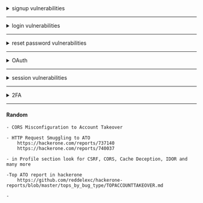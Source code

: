 <details> 
## <summary>signup vulnerabilities</summary>
    
    0- check in login page or register page http or https 
    (insecure data transfer ) 
    	-------------------------------------------------------------
    1- if there is no verification code or confirmation then 
    signup with admin@~~site.com~~ and report pre-account takeover vulnerability 
	-------------------------------------------------------------
    2- a- create account with hacker@gmail.com for example 
    	 b- confirmation will reach you 
    	 c- don't click on it 
    	 d- login to your account and change the email to victim@gmail.com 
    	 e- go back the link in step b and click on it 
    	 f- if the victim@gmail.com was verified successfully then 
    	 (misconfiguration lead to verification bypass  vulnerability) 
    	-------------------------------------------------------------
    3- while registertion put xss payloads inside username , name ....
        -------------------------------------------------------------
    4- create account with victim@gmail.com 
    	- don't verify the account and don't click on verification link 
    	- login to the site if you can 
    	- go to settings and see if there is 2 factor authentication 
    	- enable 2 factor authentication without confirming account 
    	- report vulenrability (enable 2fa without confirmaiton lead to pre-account tkaeover)
        -------------------------------------------------------------
    5- create account with victim@gmail.com ,  don't click on the link
    	- login to victim@gmail.com 
    	- change the email address to hacker@gmail.com 
    	- click on confimation link send to your email hacker@gmail.com 
    	- go back and change email to victim@gmail.com and observe it was verified succcessfully
    	(verification bypass )
       -------------------------------------------------------------
    6- Create account1 but don't verify
    	- Then create acount2 wiht the same email but different method like google login
     	-  See if can access any data
    -------------------------------------------------------------
    7- SQLI in Email Field

	{"email":"asd'a@a.com"} --> Not Valid
	{"email":"asd'or'1'='1@a.com" }  --> valid
	{"email":"a'-IF(LENGTH(database())>9,SLEE P(7),0)or'1'='1@a.com"} --> Not Valid
	{"email":"a'-IF(LENGTH(database())>9,SLEE P(7),0)or'1'='1@a.com"}  -> Valid -->  Delay: 7,854 milis
	{"email":"\\"a'-IF(LENGTH(database())=10,SLEEP(7),0)or'1'='1\\"@a.com"} --> {"code":0,"status":200,"mes sage":"Berhasil"} --> Valid --> Delay 8,696 milis
	{"email":"\\"a"-IF(LENGTH(database())=11,SLEEP(7),0)or'1'='1\\"@a.com"} ---> {"code":0,"status":200,"mes sage":"Berhasil"} ---> Valid --> No delay
	-------------------------------------------------------------
	- Try OAuth login with the same email account twice
 	- one from google and the other from the deafault signup function
  	- Business logic error
	-------------------------------------------------------------
 	1. Create an account with a non-existing phone number
	2. Intercept the Request in BurpSuite
	3. Send the request to the repeater and forward
	4. Go to Repeater tab and change the non-existent phone number to your phone number
	5. If you got an OTP to your phone, try using that OTP to register that non-existent number 
	-------------------------------------------------------------
	- Manipulate the JSON request
 		{
	        "code":[
	                "1000",
	                "1001",
	                "1002",
	                ...
	                "9999"
	                ]
		}
	-------------------------------------------------------------
 	-Weak Password Policy	
	     - check if program accept 
		- weak passwords like 123456
		- username same as email address
		- password same as email address
		- improper implemented password reset and change features
	-------------------------------------------------------------
 	
	- Create acount with victim@gmail.com
 	- Don't verify it 
  	- try create another account with victim@gmail.com but different username
	-------------------------------------------------------------

	




  
  

 
      
</details>

-----------------------------------------------------------------------------


<details>
## <summary>login vulnerabilities </summary>

	 1- login over http not https 	( insecure data transfer )
	
	 3- try default credentials (test:test) (admin:admin) (admin:password) (kali:kali) (admin:123)
	  (admin:default) (root:root) (root:toor) (admin:kali) (kali:root) (admin:123456789)
	
	 4- try to inject sql injection in username as admin' or 1=1; -- -
	
	 5- try to make response manipulation  to bypass login page
	
	 6- use the request and send it to sqlmap to test if there is sql injection or not
	
	 7- try to inject xss payloads in username as <svg/onload=confirm()>
	
	 8- try to inject template injection inside username as {{9*9}} and if printed 81 then vulnerable to template injection
	
	 9- view source code of the page from CTRL+U to see if leaked credentials

 </details>

-----------------------------------------------------------------------------



  <details>
## <summary>reset password vulnerabilities</summary>
    
    check link of reset password in email if http not https
    check reset request code can be leaked in request or response
    no rate limit (Email bombing)
    ------------------------------------
    1- ask reset password (from out) don’t press on it ⇒ 
    2- login to account ⇒ change the email and verify ⇒ click on reset link
    3- if password changed through reset password link (bug)
    -----------------------------------
    1- ask reset password (from out) don’t press on it ⇒
    2- login to account ⇒ change the password ⇒
    3- click on reset link ⇒ if password changed through reset password link (bug)
    --------------------------------------
     brute force otp 
    --------------------------------------
     reset password does not end live sessions 
    --------------------------------------
     	1- Open up Firefox and Burp Suite
	2- Visit the forgot password page 
	3- Enter the victim's email address and click Reset and Email Password
	4- Intercept the HTTP request in Burp Suite & change the Host Header to your malicious site / server.
    --------------------------------------
	- check if the password reset endpoint is vulnerable to IDOR
	-  check if the password reset endpoint is vulnerable to Host Header injection
 	- test for HTTP parameter Pollution (HPP)
    --------------------------------------
	- Test for SQLI in the reset pass send function
    --------------------------------------
	- Check for weak Cryptography in Password Reset 
	--------------------------------------
	# parameter pollution
	email=victim@mail.com&email=hacker@mail.com
	
	# array of emails
	{"email":["victim@mail.com","hacker@mail.com"]}
	
	# carbon copy
	email=victim@mail.com%0A%0Dcc:hacker@mail.com
	email=victim@mail.com%0A%0Dbcc:hacker@mail.com
	
	# separator
	email=victim@mail.com,hacker@mail.com
	email=victim@mail.com%20hacker@mail.com
	email=victim@mail.com|hacker@mail.com
 	email="victim@mail.tld%0a%0dbcc:attacker@mail.tld"
	#No domain:
	email=victim
	#No TLD (Top Level Domain):
	email=victim@xyz
	#change param case 
	email=victim@mail.com&Email=attacker@mail.com
	email@email.com**,**victim@hack.secry  
	email@email**“,”**victim@hack.secry  
	email@email.com**:**victim@hack.secry  
	email@email.com**%0d%0a**victim@hack.secry  
	**%0d%0a**victim@hack.secry  
	**%0a**victim@hack.secry  
	victim@hack.secry**%0d%0a**  
	victim@hack.secry**%0a**  
	victim@hack.secry**%0d**  
	victim@hack.secry**%00**  
	victim@hack.secry**{{}}**
	--------------------------------------
	- Ask for reset password and visit the link sent to your email
	- Click on any social media icon on the page & intercept the request
 	- lock if the token link in the refere header or the request
  	- Paswword reset link leak via referrer
    	It allows the person who has control of site to change the user’s password (CSRF attack), because this person knows reset password token of the user.
	--------------------------------------
 	- Login to your account and change pass then intercept the request
  	- in Repeater enter another email and change their password 
	--------------------------------------
	- Use Burp Sequencer to find the randomness or predictability of tokens.
	- Check if it:
 		| Generated based Timestamp
		| Generated based on the UserID
		| Generated based on email of User
		| Generated based on Firstname and Lastname
		| Generated based on Date of Birth
		| Generated based on Cryptography
	--------------------------------------
	- Try use Expired/Used Tokens 
	--------------------------------------	
 	- ask for reset pass 



       
</details>

-----------------------------------------------------------------------------

<details>
	<summary>OAuth</summary>

	- Look in JS files or Github Repo for client_id & client_secret
 	- Mainpulate the redirect_uri & client_id 
  		- The Auth Server may not check those two with the ones in the DB

	----------------------------------------------------------------------------------------
 	1- Create account victim@gmail.com
  	2- Login form google also using victim@gmail.com
   	3- notice it didn't check if user exist or not
	----------------------------------------------------------------------------------------
 	1- Create account with facebook
  	2- remove email and try put the user email

    
    
  
</details>


-----------------------------------------------------------------------------

<details>
## <summary>session vulnerabilities</summary>
  	
	1- login to your account with firefox and chrome
		- change the password in firefox 
		- observe the account in chrome is still logged in and didn't logout
		- Broken session Management 
	
	2- login to your account with firefox and chrome 
		- enable 2FA in firefox 
		- reload the page in chrome and observe session is still valid 
	
	3- login to your account and update anything 
		-  intercept the request with burpsuite 
		- send the request to repeater
		- logout from your account 
		- use the request in repater to update and if still valid  (vulnerability)
	
	4- ask for reset password 
		- don't click on the link reached you 
		- login with your username and password 
		- change the password of the email 
		- logout from your account and then use the link in step 1 
		- if still valid then (Vulnerability)
	
	5-logout from your account 
		- click on (Alt+Left-arrow) button or <--
		- observe the session and profile data is still found 
		- broken cache vulnerability
	
	6- when updating email address 
		- check if OTP is sent to existing email not the new email 
		- broken function lead to verification bypass
	
	7- create account with email A => victim 
		- update the email to B => hacker then verify it -> vierfy your account 
		- update email back to A => victim 
		- if shown as verified then vulnerability 
	
	8- verifiaction bypass 
		- account with victim@gmail.com => don't verify it 
		- update account email to hacker@gmail.com
		- once you clicked the link , if verified victim@gmail.com then vuln  
	
</details>

-----------------------------------------------------------------------------

<details>
	<summary>2FA</summary>

	- Request a 2FA code from Attacker Account.
	- Use this valid 2FA code in the victim 2FA  Request and see if it bypass the 2FA Protection.
	 ----------------------------------------------------
	- After sumbit the verfiy code 
 	- Change the attacker cookie to victim-user cookie
	----------------------------------------------------
 	- Try Response & Status code manipulation 
  	- if "Success":"false" Change it to true
   	- if the response 4xx change it to 200 OK
	----------------------------------------------------
 	1. Request a 2FA code and use it
	2. Now, Re-use the 2FA code and if it is used successfully that's an issue.
	- Also, try requesting multiple 2FA codes and see if previously requested Codes expire or not when a new code is requested
	- Also, try to re-use the previously used code after long time duration say 1 day or more.
	----------------------------------------------------
 	- CSRF on 2FA disable feature
  	----------------------------------------------------
   	1. Directly Navigate to the page which comes after 2FA or any other authenticated page of the application.
	2. If there is no success, change the refer header to the 2FA page URL. This may fool  
	application to pretend as if the request came after satisfying 2FA Condition
	----------------------------------------------------
	- The 2FA code maybe leaked in the response or request
 	----------------------------------------------------
  	- while triggering the 2FA Code Request, 
		Analyze all the JS Files that are referred in the Response 
		to see if any JS file contain information that can help bypass 2FA code.
	----------------------------------------------------
	TOKEN
 		- try reuse used token
   		- use token to bypass another account
     		- Check for Leaked token
       	----------------------------------------------------
	- Lack of rate limit re-sending the code via SMS
	----------------------------------------------------
 	- Try Play with session expire
	----------------------------------------------------
	- Create account without verify it and enable 2FA (Valid Bug)
 	 ----------------------------------------------------
	1. As a user1, register, skip 2FA, copy the ID.
	2. Register an account user2, register, perform a 2FA request but with ID from user1.
	3. 2FA is enabled now on the account user1!
	4. Perform a request /api/2fa/verify with valid code and ID of user1.
	
	<https://hackerone.com/reports/810880>
	----------------------------------------------------
	1. Try Login to your account
	2. In 2FA Request resend the code
	3. If the old and new code is the same then there is an issue
	Impact: code that is not updated after a request new one makes it easier for a hacker to brute force or guess the code
	
	<https://github.com/bugcrowd/vulnerability-rating-taxonomy/issues/289>
    	----------------------------------------------------
	- Bypass 2FA with null or 000000 or Blanc
 	----------------------------------------------------
  	1. Using the same session start the flow using your account and the victim's account.
	2. When reaching the 2FA point on both accounts.
	3. complete the 2FA with your account but do not access the next part.
	4. Instead of that, try to access the next step with the victim's account flow.
	5. If the back-end only set a Boolean inside your sessions saying that you have successfully passed the 2FA you will be able to bypass the 2FA of the victim.
 	----------------------------------------------------
  	1. Use burp suite or another tool to intercept the requests
	2. Turn on and configure your MFA
	3. Login with your email and password
	4. The page of MFA is going to appear
	5. Enter any random number
	6. when you press the button "sign in securely" intercept the request POST auth.target.com/v3/api/login and in the POST message change the fields: "mode":"sms" by "mode":"email" "secureLogin":true by "secureLogin":false
	send the modification and check, you are in your account! It was not necessary to enter the phone code.
	
	<https://hackerone.com/reports/665722>
	----------------------------------------------------
	enter 2 wrong attempts in a short time
	this may leads to bypass the 2FA process
	
	<https://hackerone.com/reports/1747978>
	----------------------------------------------------
	
	- Remove the part of the cookie that is responsible for 2FA authentication
	
	https://hackerone.com/reports/2315420
	----------------------------------------------------
  	- 








 
</details>

-----------------------------------------------------------------------------

#### Random 
```
- CORS Misconfiguration to Account Takeover

- HTTP Request Smuggling to ATO
	https://hackerone.com/reports/737140
	https://hackerone.com/reports/740037

- in Profile section look for CSRF, CORS, Cache Deception, IDOR and many more

-Top ATO report in hackerone
	https://github.com/reddelexc/hackerone-reports/blob/master/tops_by_bug_type/TOPACCOUNTTAKEOVER.md

- 
```
